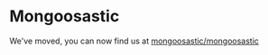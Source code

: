 # Mongoosastic

We've moved, you can now find us at [mongoosastic/mongoosastic](https://github.com/mongoosastic/mongoosastic)
